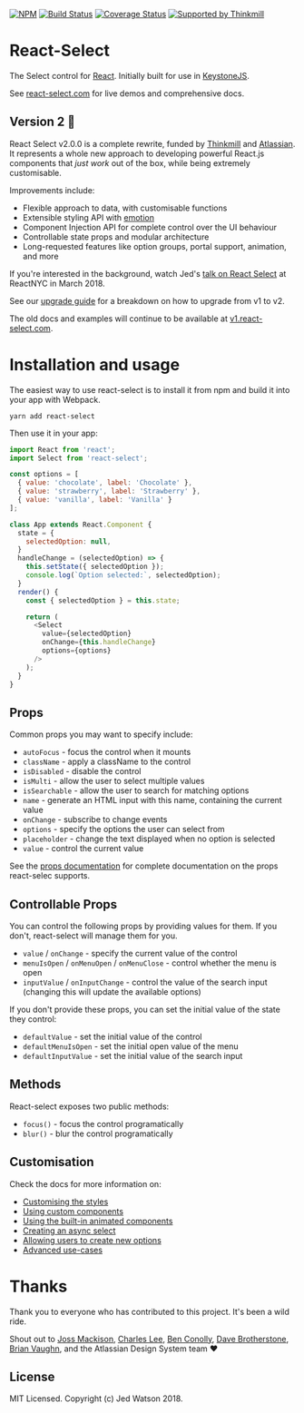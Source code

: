 [![NPM](https://img.shields.io/npm/v/react-select.svg)](https://www.npmjs.com/package/react-select)
[![Build Status](https://travis-ci.org/JedWatson/react-select.svg?branch=v2)](https://travis-ci.org/JedWatson/react-select)
[![Coverage Status](https://coveralls.io/repos/JedWatson/react-select/badge.svg?branch=v2&service=github)](https://coveralls.io/github/JedWatson/react-select?branch=v2)
[![Supported by Thinkmill](https://thinkmill.github.io/badge/heart.svg)](http://thinkmill.com.au/?utm_source=github&utm_medium=badge&utm_campaign=react-select)

# React-Select

The Select control for [React](https://reactjs.com). Initially built for use in [KeystoneJS](http://www.keystonejs.com).

See [react-select.com](https://www.react-select.com) for live demos and comprehensive docs.

## Version 2 🎉

React Select v2.0.0 is a complete rewrite, funded by [Thinkmill](https://www.thinkmill.com.au) and [Atlassian](https://atlaskit.atlassian.com). It represents a whole new approach to developing powerful React.js components that _just work_ out of the box, while being extremely customisable.

Improvements include:

* Flexible approach to data, with customisable functions
* Extensible styling API with [emotion](https://emotion.sh)
* Component Injection API for complete control over the UI behaviour
* Controllable state props and modular architecture
* Long-requested features like option groups, portal support, animation, and more

If you're interested in the background, watch Jed's [talk on React Select](https://youtu.be/Eb2wy-HNGMo) at ReactNYC in March 2018.

See our [upgrade guide](https:/react-select.com/upgrade-guide) for a breakdown on how to upgrade from v1 to v2.

The old docs and examples will continue to be available at [v1.react-select.com](https://v1.react-select.com).

# Installation and usage

The easiest way to use react-select is to install it from npm and build it into your app with Webpack.

```
yarn add react-select
```

Then use it in your app:

```js
import React from 'react';
import Select from 'react-select';

const options = [
  { value: 'chocolate', label: 'Chocolate' },
  { value: 'strawberry', label: 'Strawberry' },
  { value: 'vanilla', label: 'Vanilla' }
];

class App extends React.Component {
  state = {
    selectedOption: null,
  }
  handleChange = (selectedOption) => {
    this.setState({ selectedOption });
    console.log(`Option selected:`, selectedOption);
  }
  render() {
    const { selectedOption } = this.state;

    return (
      <Select
        value={selectedOption}
        onChange={this.handleChange}
        options={options}
      />
    );
  }
}
```

## Props

Common props you may want to specify include:

* `autoFocus` - focus the control when it mounts
* `className` - apply a className to the control
* `isDisabled` - disable the control
* `isMulti` - allow the user to select multiple values
* `isSearchable` - allow the user to search for matching options
* `name` - generate an HTML input with this name, containing the current value
* `onChange` - subscribe to change events
* `options` - specify the options the user can select from
* `placeholder` - change the text displayed when no option is selected
* `value` - control the current value

See the [props documentation](https://www.react-select.com/props) for complete documentation on the props react-selec supports.

## Controllable Props

You can control the following props by providing values for them. If you don't, react-select will manage them for you.

* `value` / `onChange` - specify the current value of the control
* `menuIsOpen` / `onMenuOpen` / `onMenuClose` - control whether the menu is open
* `inputValue` / `onInputChange` - control the value of the search input (changing this will update the available options)

If you don't provide these props, you can set the initial value of the state they control:

* `defaultValue` - set the initial value of the control
* `defaultMenuIsOpen` - set the initial open value of the menu
* `defaultInputValue` - set the initial value of the search input

## Methods

React-select exposes two public methods:

* `focus()` - focus the control programatically
* `blur()` - blur the control programatically

## Customisation

Check the docs for more information on:

* [Customising the styles](https://www.react-select.com/styles)
* [Using custom components](https://www.react-select.com/components)
* [Using the built-in animated components](https://www.react-select.com/home#animated-components)
* [Creating an async select](https://www.react-select.com/async)
* [Allowing users to create new options](https://www.react-select.com/creatable)
* [Advanced use-cases](https://www.react-select.com/advanced)

# Thanks

Thank you to everyone who has contributed to this project. It's been a wild ride.

Shout out to [Joss Mackison](https://github.com/jossmac), [Charles Lee](https://github.com/gwyneplaine), [Ben Conolly](https://github.com/Noviny), [Dave Brotherstone](https://github.com/bruderstein), [Brian Vaughn](https://github.com/bvaughn), and the Atlassian Design System team ❤️

## License

MIT Licensed. Copyright (c) Jed Watson 2018.
